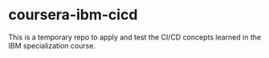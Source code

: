 # coursera-ibm-cicd
This is a temporary repo to apply and test the CI/CD concepts learned in the IBM specialization course.
